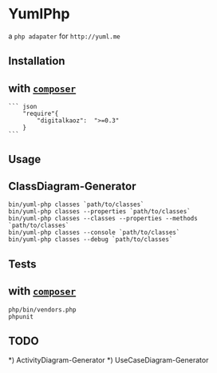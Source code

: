 YumlPhp
=======

a `php adapater` for `http://yuml.me`

Installation
------------

## with [`composer`](https://github.com/composer/composer.git)

    ``` json
        "require"{
            "digitalkaoz":  ">=0.3"
        }
    ```

Usage
-----

## ClassDiagram-Generator

    bin/yuml-php classes `path/to/classes`
    bin/yuml-php classes --properties `path/to/classes`
    bin/yuml-php classes --classes --properties --methods `path/to/classes`
    bin/yuml-php classes --console `path/to/classes`
    bin/yuml-php classes --debug `path/to/classes`


Tests
-----

## with [`composer`](https://github.com/composer/composer.git)

    php/bin/vendors.php
    phpunit


TODO
----

*) ActivityDiagram-Generator
*) UseCaseDiagram-Generator
